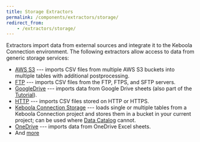 ```yaml
---
title: Storage Extractors
permalink: /components/extractors/storage/
redirect_from:
    - /extractors/storage/
---
```


Extractors import data from external sources and integrate it to the Keboola Connection environment.
The following extractors allow access to data from generic storage services:

- [AWS S3](/components/extractors/storage/aws-s3) --- imports CSV files from multiple AWS S3 buckets into multiple tables with additional postprocessing.
- [FTP](/components/extractors/storage/ftp) --- imports CSV files from the FTP, FTPS, and SFTP servers.
- [GoogleDrive](/components/extractors/storage/google-drive/) --- imports data from Google Drive sheets (also part of the [Tutorial](/tutorial/load/googledrive/)).
- [HTTP](/components/extractors/storage/http/) --- imports CSV files stored on HTTP or HTTPS.
- [Keboola Connection Storage](/components/extractors/storage/storage-api/) --- loads single or multiple tables from a Keboola Connection project and stores them in a bucket in your current project; can be used where [Data Catalog](/catalog/) cannot.
- [OneDrive](/components/extractors/storage/onedrive/) --- imports data from OneDrive Excel sheets.
- And [more](https://components.keboola.com/components)
